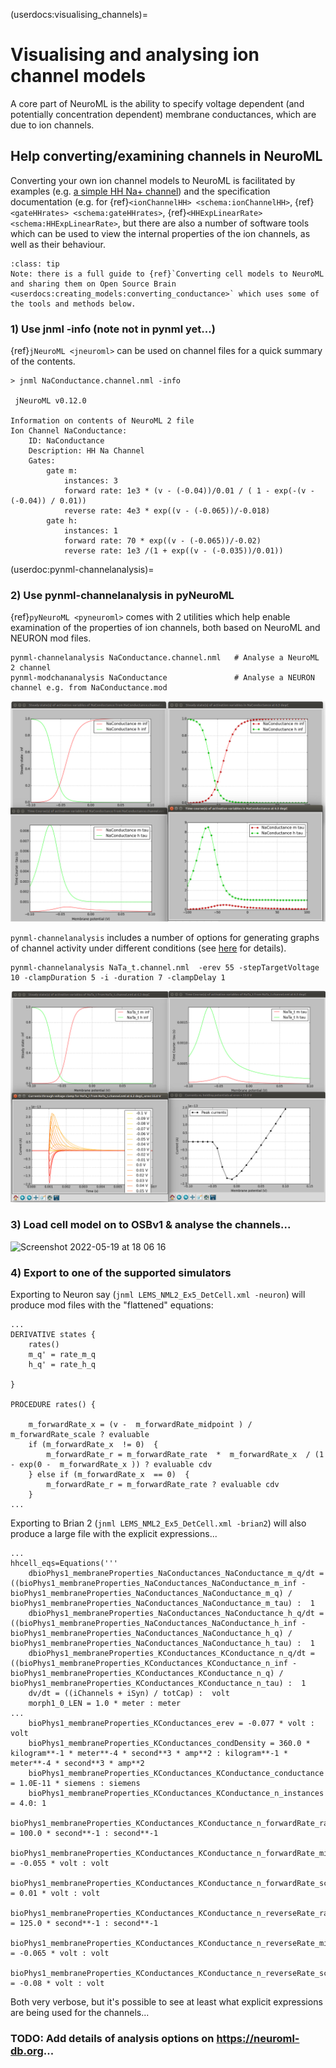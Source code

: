 (userdocs:visualising_channels)=
# Visualising and analysing ion channel models

A core part of NeuroML is the ability to specify voltage dependent (and potentially concentration dependent) membrane conductances, which are due to ion channels.


## Help converting/examining channels in NeuroML

Converting your own ion channel models to NeuroML is facilitated by examples (e.g. [a simple HH Na+ channel](https://github.com/NeuroML/NeuroML2/tree/master/examples/NML2_SimpleIonChannel.nml)) and the specification documentation (e.g. for {ref}`<ionChannelHH> <schema:ionChannelHH>`, {ref}`<gateHHrates> <schema:gateHHrates>`, {ref}`<HHExpLinearRate> <schema:HHExpLinearRate>`, but there are also a number of software tools which can be used to view the internal properties of the ion channels, as well as their behaviour.

```{admonition} Converting cell models to NeuroML
:class: tip
Note: there is a full guide to {ref}`Converting cell models to NeuroML and sharing them on Open Source Brain <userdocs:creating_models:converting_conductance>` which uses some of the tools and methods below.
```


### 1) Use jnml -info  (note not in pynml yet...)

{ref}`jNeuroML <jneuroml>` can be used on channel files for a quick summary of the contents.

```
> jnml NaConductance.channel.nml -info

 jNeuroML v0.12.0

Information on contents of NeuroML 2 file
Ion Channel NaConductance:
    ID: NaConductance
    Description: HH Na Channel
    Gates:
        gate m:
            instances: 3
            forward rate: 1e3 * (v - (-0.04))/0.01 / ( 1 - exp(-(v - (-0.04)) / 0.01))
            reverse rate: 4e3 * exp((v - (-0.065))/-0.018)
        gate h:
            instances: 1
            forward rate: 70 * exp((v - (-0.065))/-0.02)
            reverse rate: 1e3 /(1 + exp((v - (-0.035))/0.01))
```

(userdoc:pynml-channelanalysis)=
### 2) Use pynml-channelanalysis in pyNeuroML

{ref}`pyNeuroML <pyneuroml>`  comes with 2 utilities which help enable examination of the properties of ion channels, both based on NeuroML and NEURON mod files.

```
pynml-channelanalysis NaConductance.channel.nml   # Analyse a NeuroML 2 channel
pynml-modchananalysis NaConductance               # Analyse a NEURON channel e.g. from NaConductance.mod

```
![pynml_analyse](../images/pynml-channelanalysis.png)

`pynml-channelanalysis` includes a number of options for generating graphs of channel activity under different conditions (see [here](https://github.com/OpenSourceBrain/BlueBrainProjectShowcase/tree/master/NMC/NeuroML2#analyse-channel-properties) for details).

```
pynml-channelanalysis NaTa_t.channel.nml  -erev 55 -stepTargetVoltage 10 -clampDuration 5 -i -duration 7 -clampDelay 1
```
![pynml_analyse](../images/NaTa.png)

### 3) Load cell model on to OSBv1 & analyse the channels...

<img width="848" alt="Screenshot 2022-05-19 at 18 06 16" src="https://user-images.githubusercontent.com/1556687/169357686-261069d7-ab7d-47ad-80cf-da6e622d8f51.png">


### 4) Export to one of the supported simulators

Exporting to Neuron say (`jnml LEMS_NML2_Ex5_DetCell.xml -neuron`) will produce mod files with the "flattened" equations:
```
...
DERIVATIVE states {
    rates()
    m_q' = rate_m_q
    h_q' = rate_h_q

}

PROCEDURE rates() {

    m_forwardRate_x = (v -  m_forwardRate_midpoint ) /  m_forwardRate_scale ? evaluable
    if (m_forwardRate_x  != 0)  {
        m_forwardRate_r = m_forwardRate_rate  *  m_forwardRate_x  / (1 - exp(0 -  m_forwardRate_x )) ? evaluable cdv
    } else if (m_forwardRate_x  == 0)  {
        m_forwardRate_r = m_forwardRate_rate ? evaluable cdv
    }
...
```
Exporting to Brian 2 (`jnml LEMS_NML2_Ex5_DetCell.xml -brian2`) will also produce a large file with the explicit expressions...
```
...
hhcell_eqs=Equations('''
    dbioPhys1_membraneProperties_NaConductances_NaConductance_m_q/dt = ((bioPhys1_membraneProperties_NaConductances_NaConductance_m_inf - bioPhys1_membraneProperties_NaConductances_NaConductance_m_q) / bioPhys1_membraneProperties_NaConductances_NaConductance_m_tau) :  1
    dbioPhys1_membraneProperties_NaConductances_NaConductance_h_q/dt = ((bioPhys1_membraneProperties_NaConductances_NaConductance_h_inf - bioPhys1_membraneProperties_NaConductances_NaConductance_h_q) / bioPhys1_membraneProperties_NaConductances_NaConductance_h_tau) :  1
    dbioPhys1_membraneProperties_KConductances_KConductance_n_q/dt = ((bioPhys1_membraneProperties_KConductances_KConductance_n_inf - bioPhys1_membraneProperties_KConductances_KConductance_n_q) / bioPhys1_membraneProperties_KConductances_KConductance_n_tau) :  1
    dv/dt = ((iChannels + iSyn) / totCap) :  volt
    morph1_0_LEN = 1.0 * meter : meter
...
    bioPhys1_membraneProperties_KConductances_erev = -0.077 * volt : volt
    bioPhys1_membraneProperties_KConductances_condDensity = 360.0 * kilogram**-1 * meter**-4 * second**3 * amp**2 : kilogram**-1 * meter**-4 * second**3 * amp**2
    bioPhys1_membraneProperties_KConductances_KConductance_conductance = 1.0E-11 * siemens : siemens
    bioPhys1_membraneProperties_KConductances_KConductance_n_instances = 4.0: 1
    bioPhys1_membraneProperties_KConductances_KConductance_n_forwardRate_rate = 100.0 * second**-1 : second**-1
    bioPhys1_membraneProperties_KConductances_KConductance_n_forwardRate_midpoint = -0.055 * volt : volt
    bioPhys1_membraneProperties_KConductances_KConductance_n_forwardRate_scale = 0.01 * volt : volt
    bioPhys1_membraneProperties_KConductances_KConductance_n_reverseRate_rate = 125.0 * second**-1 : second**-1
    bioPhys1_membraneProperties_KConductances_KConductance_n_reverseRate_midpoint = -0.065 * volt : volt
    bioPhys1_membraneProperties_KConductances_KConductance_n_reverseRate_scale = -0.08 * volt : volt
```

Both very verbose, but it's possible to see at least what explicit expressions are being used for the channels...

### TODO: Add details of analysis options on https://neuroml-db.org...
